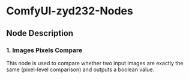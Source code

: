 # ComfyUI-zyd232-Nodes

## Node Description
### 1. Images Pixels Compare
This node is used to compare whether two input images are exactly the same (pixel-level comparison) and outputs a boolean value.